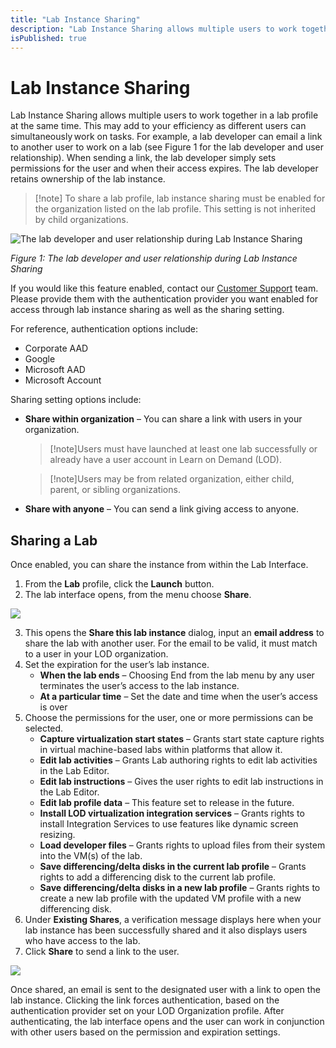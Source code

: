 ```yaml
---
title: "Lab Instance Sharing"
description: "Lab Instance Sharing allows multiple users to work together in a lab profile at the same time. "
isPublished: true
---
```


# Lab Instance Sharing

Lab Instance Sharing allows multiple users to work together in a lab profile at the same time. This may add to your efficiency as different users can simultaneously work on tasks. For example, a lab developer can email a link to another user to work on a lab (see Figure 1 for the lab developer and user relationship). When sending a link, the lab developer simply sets permissions for the user and when their access expires. The lab developer retains ownership of the lab instance.

>[!note] To share a lab profile, lab instance sharing must be enabled for the organization listed on the lab profile. This setting is not inherited by child organizations.

![](/tms/images/lab-instance-sharing-process.png "The lab developer and user relationship during Lab Instance Sharing")

*Figure 1: The lab developer and user relationship during Lab Instance Sharing*

If you would like this feature enabled, contact our [Customer Support](https://skillable.com/customer-support/) team. Please provide them with the authentication provider you want enabled for access through lab instance sharing as well as the sharing setting. 

For reference, authentication options include: 

* Corporate AAD 
* Google 
* Microsoft AAD 
* Microsoft Account 

Sharing setting options include: 

* **Share within organization** – You can share a link with users in your organization. 
    
    >[!note]Users must have launched at least one lab successfully or already have a user account in Learn on Demand (LOD). 

    >[!note]Users may be from related organization, either child, parent, or sibling organizations.

* **Share with anyone** – You can send a link giving access to anyone.

## Sharing a Lab 

Once enabled, you can share the instance from within the Lab Interface.  
1. From the **Lab** profile, click the **Launch** button. 
1. The lab interface opens, from the menu choose **Share**. 

![](/tms/images/lab-instance-sharing-menu.png)

3. This opens the **Share this lab instance** dialog, input an **email address** to share the lab with another user. For the email to be valid, it must match to a user in your LOD organization. 
4. Set the expiration for the user’s lab instance.  
   * **When the lab ends** – Choosing End from the lab menu by any user terminates the user’s access to the lab instance. 
   *  **At a particular time** – Set the date and time when the user’s access is over 
5. Choose the permissions for the user, one or more permissions can be selected. 
   * **Capture virtualization start states** – Grants start state capture rights in virtual machine-based labs within platforms that allow it. 
   * **Edit lab activities** – Grants Lab authoring rights to edit lab activities in the Lab Editor. 
   * **Edit lab instructions** – Gives the user rights to edit lab instructions in the Lab Editor. 
   * **Edit lab profile data** – This feature set to release in the future. 
   * **Install LOD virtualization integration services** – Grants rights to install Integration Services to use features like dynamic screen resizing. 
   * **Load developer files** – Grants rights to upload files from their system into the VM(s) of the lab. 
   * **Save differencing/delta disks in the current lab profile** – Grants rights to add a differencing disk to the current lab profile. 
   * **Save differencing/delta disks in a new lab profile** – Grants rights to create a new lab profile with the updated VM profile with a new differencing disk. 
6. Under **Existing Shares**, a verification message displays here when your lab instance has been successfully shared and it also displays users who have access to the lab. 
7. Click **Share** to send a link to the user. 

![](/tms/images/lab-instance-sharing-permissions.png)

Once shared, an email is sent to the designated user with a link to open the lab instance. Clicking the link forces authentication, based on the authentication provider set on your LOD Organization profile. After authenticating, the lab interface opens and the user can work in conjunction with other users based on the permission and expiration settings.
